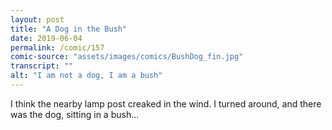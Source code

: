 ```yaml
---
layout: post
title: "A Dog in the Bush"
date: 2019-06-04
permalink: /comic/157
comic-source: "assets/images/comics/BushDog_fin.jpg"
transcript: ""
alt: "I am not a dog, I am a bush"
---
```


I think the nearby lamp post creaked in the wind. I turned around, and there was the dog, sitting in a bush...
